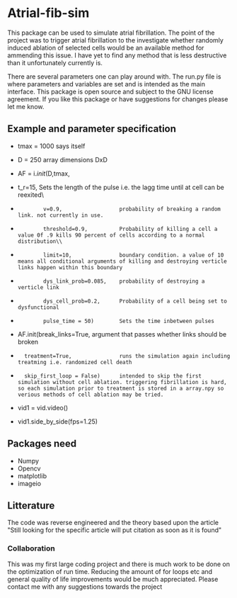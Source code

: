 # Atrial-fib-sim

This package can be used to simulate atrial fibrillation. The point of the project was to trigger atrial fibrillation to the investigate whether randomly induced ablation of selected cells would be an available method for ammending this issue. I have yet to find any method that is less destructive than it unfortunately currently is.

There are several parameters one can play around with. The run.py file is where parameters and variables are set and is intended as the main interface. This package is open source and subject to the GNU license agreement. If you like this package or have suggestions for changes please let me know. 

## Example and parameter specification

- tmax = 1000     says itself
- D = 250         array dimensions DxD


- AF = i._init_(D,tmax,
- t_r=15,                 Sets the length of the pulse i.e. the lagg time until at cell can be reexited\\
-             v=0.9,                  probability of breaking a random link. not currently in use.
-             threshold=0.9,          Probability of killing a cell a value 0f .9 kills 90 percent of cells according to a normal distribution\\
-             limit=10,               boundary condition. a value of 10 means all conditional arguments of killing and destroying verticle links happen within this boundary
-             dys_link_prob=0.085,    probability of destroying a verticle link
-             dys_cell_prob=0.2,      Probability of a cell being set to dysfunctional
-             pulse_time = 50)        Sets the time inbetween pulses
- AF.init(break_links=True,            argument that passes whether links should be broken
-       treatment=True,               runs the simulation again including treatming i.e. randomized cell death
-       skip_first_loop = False)      intended to skip the first simulation without cell ablation. triggering fibrillation is hard, so each simulation prior to treatment is stored in a array.npy so verious methods of cell ablation may be tried.

- vid1 = vid.video()
- vid1.side_by_side(fps=1.25)


## Packages need
- Numpy
- Opencv
- matplotlib
- imageio

## Litterature
The code was reverse engineered and the theory based upon the article "Still looking for the specific article will put citation as soon as it is found"

### Collaboration
This was my first large coding project and there is much work to be done on the optimization of run time. Reducing the amount of for loops etc and general quality of life improvements would be much appreciated. Please contact me with any suggestions towards the project
